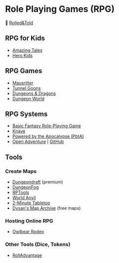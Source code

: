 # Role Playing Games (RPG)

:link: [Rolled&Told](https://www.rolledandtold.com/)

## RPG for Kids

- [Amazing Tales](https://amazing-tales.net/)
- [Hero Kids](http://herokidsrpg.blogspot.com/p/hero-kids-overview.html)

## RPG Games

- [Mausritter](https://losing-games.itch.io/mausritter)
- [Tunnel Goons](https://natetreme.itch.io/tunnelgoons)
- [Dungeons & Dragons](digital-and-analog-games/dungeons-dragons-notes.md)
- [Dungeon World](https://dungeon-world.com/)

## RPG Systems

- [Basic Fantasy Role-Playing Game](https://www.basicfantasy.org/)
- [Knave](https://questingbeast.itch.io/knave)
- [Powered by the Apocalypse (PbtA)](http://apocalypse-world.com/)
- [Open Adventure](https://geekguild.com/openadventure/) | [GitHub](https://github.com/openadventure/Open-Adventure)

## Tools

### Create Maps

- [Dungeondraft](https://dungeondraft.net/) (premium)
- [DungeonFog](https://www.dungeonfog.com/)
- [RPTools](https://www.rptools.net/)
- [World Anvil](https://www.worldanvil.com/)
- [2-Minute Tabletop](https://2minutetabletop.com/)
- [Dysan's Map Archive](https://dysonlogos.blog/maps/) (free maps)

### Hosting Online RPG

- [Owlbear Rodeo](https://www.owlbear.rodeo/)

### Other Tools (Dice, Tokens)

- [RollAdvantage](http://rolladvantage.com/)
